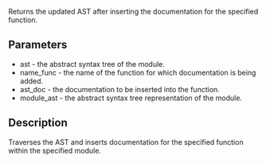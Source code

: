 Returns the updated AST after inserting the documentation for the specified function.

## Parameters

- ast - the abstract syntax tree of the module.
- name_func - the name of the function for which documentation is being added.
- ast_doc - the documentation to be inserted into the function.
- module_ast - the abstract syntax tree representation of the module.

## Description
Traverses the AST and inserts documentation for the specified function within the specified module.